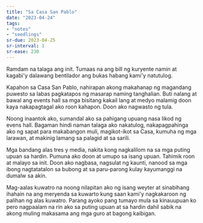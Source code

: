 ```yaml
---
title: "Sa Casa San Pablo"
date: "2023-04-24"
tags:
- "notes"
- "seedlings"
sr-due: 2023-04-25
sr-interval: 1
sr-ease: 230
---
```


Ramdam na talaga ang init. Tumaas na ang bill ng kuryente namin at kagabi'y dalawang bentilador ang bukas habang kami'y natutulog.

Kapahon sa Casa San Pablo, nahirapan akong makahanap ng magandang puwesto sa labas pagkatapos ng masarap naming tanghalian. Buti nalang at bawal ang events hall sa mga bisitang kakail lang at medyo malamig doon kaya nakapagtagal ako roon kahapon. Doon ako nagwasto ng tula.

Noong inaantok ako, sumandal ako sa pahigang upuang nasa likod ng evens hall. Bagaman hindi naman talaga ako nakatulog, nakapagpahinga ako ng sapat para makabangon muli, magikot-ikot sa Casa, kumuha ng mga larawan, at makinig lamang sa palagid at sa sarili.

Mga bandang alas tres y media, nakita kong nagkalilom na sa mga puting upuan sa hardin. Pumuna ako doon at umupo sa isang upuan. Tahimik roon at malayo sa init. Doon ako nagbasa, nagsulat ng kaunti, nanood sa mga ibong nagtatatalon sa bubong at sa paru-parong kulay kayumanggi na dumalw sa akin.

Mag-aalas kuwatro na noong nilapitan ako ng isang weyter at sinabihang ihahain na ang meryenda sa kuwarto kung saan kami'y nagkakaroon ng palihan ng alas kuwatro. Parang ayoko pang tumayo mula sa kinauupuan ko pero nagpaalam na rin ako sa puting upuan at sa hardin dahil sabik na akong muling makasama ang mga guro at bagong kaibigan.